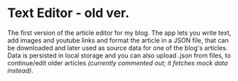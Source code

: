 # Text Editor - old ver. 

The first version of the article editor for my blog. The app lets you write text, add images and youtube links and format the article in a JSON file, that can be downloaded and later used as source data for one of the blog's articles. Data is persisted in local storage and you can also upload .json from files, to continue/edit older articles <em>(currently commented out; it fetches mock data instead)</em>.
